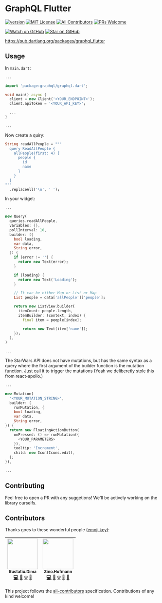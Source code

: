 # GraphQL Flutter

[![version][version-badge]][package]
[![MIT License][license-badge]][license]
[![All Contributors](https://img.shields.io/badge/all_contributors-15-orange.svg?style=flat-square)](#contributors)
[![PRs Welcome][prs-badge]](http://makeapullrequest.com)

[![Watch on GitHub][github-watch-badge]][github-watch]
[![Star on GitHub][github-star-badge]][github-star]

https://pub.dartlang.org/packages/graphql_flutter

## Usage

In `main.dart`:

```dart
...

import 'package:graphql/graphql.dart';

void main() async {
  client = new Client('<YOUR_ENDPOINT>');
  client.apiToken = '<YOUR_API_KEY>';

  ...
}

...
```

Now create a quiry:

```dart
String readAllPeople = """
  query ReadAllPeople {
    allPeople(first: 4) {
      people {
        id
        name
      }
    }
  }
"""
  .replaceAll('\n', ' ');
```

In your widget:

```dart
...

new Query(
  queries.readAllPeople,
  variables: {},
  pollInterval: 10,
  builder: ({
    bool loading,
    var data,
    String error,
  }) {
    if (error != '') {
      return new Text(error);
    }

    if (loading) {
      return new Text('Loading');
    }

    // It can be either Map or List or Map
    List people = data['allPeople']['people'];

    return new ListView.builder(
      itemCount: people.length,
      itemBuilder: (context, index) {
        final item = people[index];

        return new Text(item['name']);
    });
  },
)

...
```

The StarWars API does not have mutations, but has the same syntax as a query where the first argument of the builder function is the mutation function. Just call it to trigger the mutations (Yeah we deliberetly stole this from react-apollo.)

```dart
...

new Mutation(
  '<YOUR_MUTATION_STRING>',
  builder: (
    runMutation, {
    bool loading,
    var data,
    String error,
}) {
  return new FloatingActionButton(
    onPressed: () => runMutation({
      <YOUR_PARAMETERS>
    }),
    tooltip: 'Increment',
    child: new Icon(Icons.edit),
  );
}),

...
```

## Contributing

Feel free to open a PR with any suggetions! We'll be actively working on the library ourselfs.

## Contributors

Thanks goes to these wonderful people ([emoji key](https://github.com/kentcdodds/all-contributors#emoji-key)):

<!-- ALL-CONTRIBUTORS-LIST:START - Do not remove or modify this section -->
<!-- prettier-ignore -->
| [<img src="https://avatars2.githubusercontent.com/u/4757453?v=4" width="100px;"/><br /><sub><b>Eustatiu Dima</b></sub>](http://eusdima.com)<br />[💻](https://github.com/zino-app/graphql-flutter/commits?author=eusdima "Code") [📖](https://github.com/zino-app/graphql-flutter/commits?author=eusdima "Documentation") [💡](#example-eusdima "Examples") [🤔](#ideas-eusdima "Ideas, Planning, & Feedback") | [<img src="https://avatars3.githubusercontent.com/u/17142193?v=4" width="100px;"/><br /><sub><b>Zino Hofmann</b></sub>](https://github.com/HofmannZ)<br />[💻](https://github.com/zino-app/graphql-flutter/commits?author=HofmannZ "Code") [📖](https://github.com/zino-app/graphql-flutter/commits?author=HofmannZ "Documentation") [💡](#example-HofmannZ "Examples") [🤔](#ideas-HofmannZ "Ideas, Planning, & Feedback") [👀](#review-HofmannZ "Reviewed Pull Requests") |
| :---: | :---: |

<!-- ALL-CONTRIBUTORS-LIST:END -->

This project follows the [all-contributors](https://github.com/kentcdodds/all-contributors) specification. Contributions of any kind welcome!

[version-badge]: https://img.shields.io/pub/v/graphql_flutter.svg?style=flat-square
[package]: https://pub.dartlang.org/packages/graphql_flutter
[license-badge]: https://img.shields.io/github/license/zino-app/graphql-flutter.svg?style=flat-square
[license]: https://github.com/zino-app/graphql-flutter/blob/master/LICENSE
[prs-badge]: https://img.shields.io/badge/PRs-welcome-brightgreen.svg?style=flat-square
[prs]: http://makeapullrequest.com
[github-watch-badge]: https://img.shields.io/github/watchers/zino-app/graphql-flutter.svg?style=social
[github-watch]: https://github.com/zino-app/graphql-flutter/watchers
[github-star-badge]: https://img.shields.io/github/stars/zino-app/graphql-flutter.svg?style=social
[github-star]: https://github.com/zino-app/graphql-flutter/stargazers
